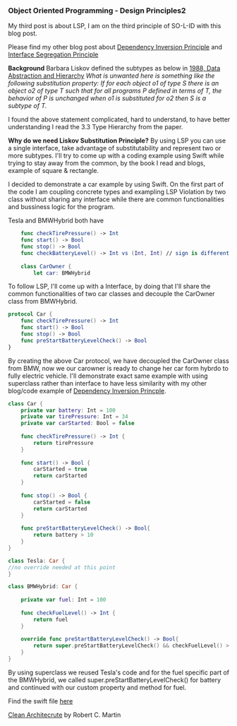 ### Object Oriented Programming - Design Principles2
My third post is about LSP, I am on the third principle of SO-L-ID with this blog post.

Please find my other blog post about [Dependency Inversion Principle](https://ihadahamoment.com/Dependency-Inversion-Principe-(DIP)/) and [Interface Segregation Principle](https://ihadahamoment.com/Interface-Segregation-Principle-(ISP)/)

**Background**
Barbara Liskov defined the subtypes as below in [1988, Data Abstraction and Hierarchy](https://www.cs.tufts.edu/~nr/cs257/archive/barbara-liskov/data-abstraction-and-hierarchy.pdf)
_What is unwanted here is something like the following substitution property:
If for each object o1 of type S there is an object o2 of type T such that for all programs P defined in terms of T, the behavior of P is unchanged when o1 is substituted for o2 then S is a subtype of T._

I found the above statement complicated, hard to understand, to have better understanding I read the 3.3 Type Hierarchy from the paper. 

**Why do we need Liskov Substitution Principle?**
By using LSP you can use a single interface, take advantage of substitutability and represent two or more subtypes. I'll try to come up with a coding example using Swift while trying to stay away from the common, by the book I read and blogs, example of square & rectangle.

I decided to demonstrate a car example by using Swift. On the first part of the code I am coupling concrete types and exampling LSP Violation by two class without sharing any interface while there are common functionalities and bussiness logic for the program.

Tesla and BMWHybrid both have     
```swift
    func checkTirePressure() -> Int 
    func start() -> Bool 
    func stop() -> Bool 
    func checkBatteryLevel() -> Int vs (Int, Int) // sign is different
    
    class CarOwner {
	    let car: BMWHybrid
```

To follow LSP, I'll come up with a Interface, by doing that I'll share the common functionalities of two car classes and decouple the CarOwner class from BMWHybrid.

```swift
protocol Car {
    func checkTirePressure() -> Int
    func start() -> Bool
    func stop() -> Bool
    func preStartBatteryLevelCheck() -> Bool
}
```

By creating the above Car protocol, we have decoupled the CarOwner class from BMW, now we our carowner is ready to change her car form hybrdo to fully electric vehicle. I'll demonstrate exact same example with using superclass rather than interface to have less similarity with my other blog/code example of [Dependency Inversion Princple](https://ihadahamoment.com/Dependency-Inversion-Principe-(DIP)/).

```swift
class Car {
    private var battery: Int = 100
    private var tirePressure: Int = 34
    private var carStarted: Bool = false
    
    func checkTirePressure() -> Int {
        return tirePressure
    }
    
    func start() -> Bool {
        carStarted = true
        return carStarted
    }
    
    func stop() -> Bool {
        carStarted = false
        return carStarted
    }
    
    func preStartBatteryLevelCheck() -> Bool{
        return battery > 10
    }
}

class Tesla: Car {
//no override needed at this point
}

class BMWHybrid: Car {
    
    private var fuel: Int = 100
    
    func checkFuelLevel() -> Int {
        return fuel
    }
  
    override func preStartBatteryLevelCheck() -> Bool{
        return super.preStartBatteryLevelCheck() && checkFuelLevel() > 8
    }
}
```

By using superclass we reused Tesla's code and for the fuel specific part of the BMWHybrid, we called super.preStartBatteryLevelCheck() for battery and continued with our custom property and method for fuel.

Find the swift file [here](https://github.com/YigitCiray/DesignPatternsAndPrinciples/blob/main/Design%20Principles/LiskovSubstitutionPrinciple.playground/Contents.swift)

[Clean Architecrute](https://www.amazon.com/dp/0134494164/ref=redir_mobile_desktop?_encoding=UTF8&aaxitk=8434daf3e487df1e8f2edba3e416eae3&hsa_cr_id=8875635360201&pd_rd_plhdr=t&pd_rd_r=53d11c49-53c5-4f5d-b2c6-b514524c1e6b&pd_rd_w=LGZv0&pd_rd_wg=TCGzk&ref_=sbx_be_s_sparkle_td_asin_1_img) by Robert C. Martin

